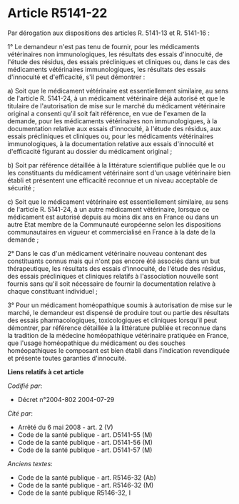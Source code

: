 # Article R5141-22

Par dérogation aux dispositions des articles R. 5141-13 et R. 5141-16 :

1° Le demandeur n'est pas tenu de fournir, pour les médicaments vétérinaires non immunologiques, les résultats des essais
d'innocuité, de l'étude des résidus, des essais précliniques et cliniques ou, dans le cas des médicaments vétérinaires
immunologiques, les résultats des essais d'innocuité et d'efficacité, s'il peut démontrer :

a) Soit que le médicament vétérinaire est essentiellement similaire, au sens de l'article R. 5141-24, à un médicament
vétérinaire déjà autorisé et que le titulaire de l'autorisation de mise sur le marché du médicament vétérinaire original a
consenti qu'il soit fait référence, en vue de l'examen de la demande, pour les médicaments vétérinaires non immunologiques, à
la documentation relative aux essais d'innocuité, à l'étude des résidus, aux essais précliniques et cliniques ou, pour les
médicaments vétérinaires immunologiques, à la documentation relative aux essais d'innocuité et d'efficacité figurant au
dossier du médicament original ;

b) Soit par référence détaillée à la littérature scientifique publiée que le ou les constituants du médicament vétérinaire
sont d'un usage vétérinaire bien établi et présentent une efficacité reconnue et un niveau acceptable de sécurité ;

c) Soit que le médicament vétérinaire est essentiellement similaire, au sens de l'article R. 5141-24, à un autre médicament
vétérinaire, lorsque ce médicament est autorisé depuis au moins dix ans en France ou dans un autre Etat membre de la
Communauté européenne selon les dispositions communautaires en vigueur et commercialisé en France à la date de la demande ;

2° Dans le cas d'un médicament vétérinaire nouveau contenant des constituants connus mais qui n'ont pas encore été associés
dans un but thérapeutique, les résultats des essais d'innocuité, de l'étude des résidus, des essais précliniques et cliniques
relatifs à l'association nouvelle sont fournis sans qu'il soit nécessaire de fournir la documentation relative à chaque
constituant individuel ;

3° Pour un médicament homéopathique soumis à autorisation de mise sur le marché, le demandeur est dispensé de produire tout
ou partie des résultats des essais pharmacologiques, toxicologiques et cliniques lorsqu'il peut démontrer, par référence
détaillée à la littérature publiée et reconnue dans la tradition de la médecine homéopathique vétérinaire pratiquée en
France, que l'usage homéopathique du médicament ou des souches homéopathiques le composant est bien établi dans l'indication
revendiquée et présente toutes garanties d'innocuité.

**Liens relatifs à cet article**

_Codifié par_:

  - Décret n°2004-802 2004-07-29

_Cité par_:

  - Arrêté du 6 mai 2008 - art. 2 (V)
  - Code de la santé publique - art. D5141-55 (M)
  - Code de la santé publique - art. D5141-56 (M)
  - Code de la santé publique - art. D5141-57 (M)

_Anciens textes_:

  - Code de la santé publique - art. R5146-32 (Ab)
  - Code de la santé publique - art. R5146-32 (M)
  - Code de la santé publique R5146-32, I
